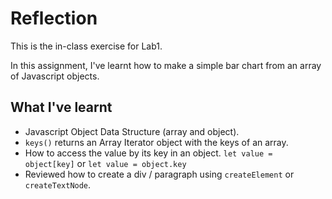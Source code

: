 # Reflection

This is the in-class exercise for Lab1.

In this assignment, I've learnt how to make a simple bar chart from an array of Javascript objects.

## What I've learnt

- Javascript Object Data Structure (array and object).
- `keys()` returns an Array Iterator object with the keys of an array.
- How to access the value by its key in an object.
`let value = object[key]` or `let value = object.key`
- Reviewed how to create a div / paragraph using `createElement` or `createTextNode`.
